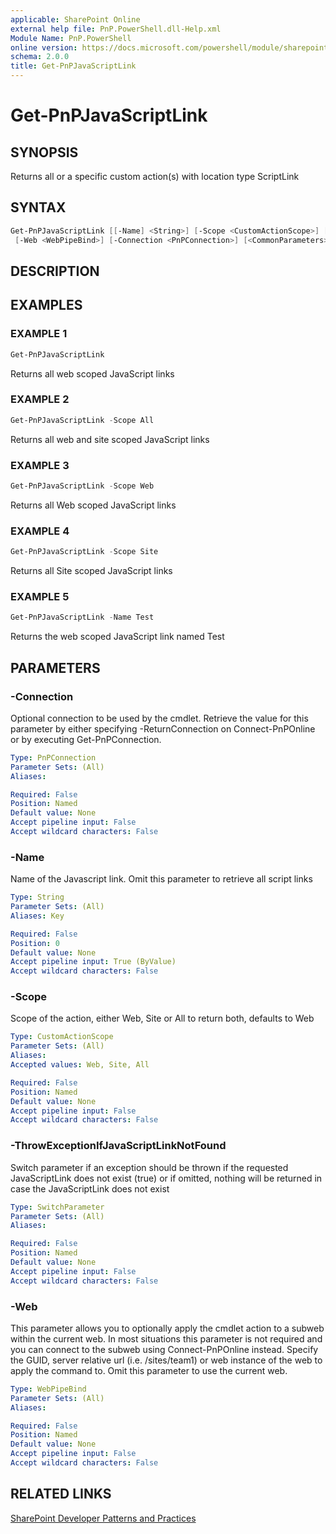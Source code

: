 ```yaml
---
applicable: SharePoint Online
external help file: PnP.PowerShell.dll-Help.xml
Module Name: PnP.PowerShell
online version: https://docs.microsoft.com/powershell/module/sharepoint-pnp/get-pnpjavascriptlink
schema: 2.0.0
title: Get-PnPJavaScriptLink
---
```


# Get-PnPJavaScriptLink

## SYNOPSIS
Returns all or a specific custom action(s) with location type ScriptLink

## SYNTAX

```powershell
Get-PnPJavaScriptLink [[-Name] <String>] [-Scope <CustomActionScope>] [-ThrowExceptionIfJavaScriptLinkNotFound]
 [-Web <WebPipeBind>] [-Connection <PnPConnection>] [<CommonParameters>]
```

## DESCRIPTION

## EXAMPLES

### EXAMPLE 1
```powershell
Get-PnPJavaScriptLink
```

Returns all web scoped JavaScript links

### EXAMPLE 2
```powershell
Get-PnPJavaScriptLink -Scope All
```

Returns all web and site scoped JavaScript links

### EXAMPLE 3
```powershell
Get-PnPJavaScriptLink -Scope Web
```

Returns all Web scoped JavaScript links

### EXAMPLE 4
```powershell
Get-PnPJavaScriptLink -Scope Site
```

Returns all Site scoped JavaScript links

### EXAMPLE 5
```powershell
Get-PnPJavaScriptLink -Name Test
```

Returns the web scoped JavaScript link named Test

## PARAMETERS

### -Connection
Optional connection to be used by the cmdlet. Retrieve the value for this parameter by either specifying -ReturnConnection on Connect-PnPOnline or by executing Get-PnPConnection.

```yaml
Type: PnPConnection
Parameter Sets: (All)
Aliases:

Required: False
Position: Named
Default value: None
Accept pipeline input: False
Accept wildcard characters: False
```

### -Name
Name of the Javascript link. Omit this parameter to retrieve all script links

```yaml
Type: String
Parameter Sets: (All)
Aliases: Key

Required: False
Position: 0
Default value: None
Accept pipeline input: True (ByValue)
Accept wildcard characters: False
```

### -Scope
Scope of the action, either Web, Site or All to return both, defaults to Web

```yaml
Type: CustomActionScope
Parameter Sets: (All)
Aliases:
Accepted values: Web, Site, All

Required: False
Position: Named
Default value: None
Accept pipeline input: False
Accept wildcard characters: False
```

### -ThrowExceptionIfJavaScriptLinkNotFound
Switch parameter if an exception should be thrown if the requested JavaScriptLink does not exist (true) or if omitted, nothing will be returned in case the JavaScriptLink does not exist

```yaml
Type: SwitchParameter
Parameter Sets: (All)
Aliases:

Required: False
Position: Named
Default value: None
Accept pipeline input: False
Accept wildcard characters: False
```

### -Web
This parameter allows you to optionally apply the cmdlet action to a subweb within the current web. In most situations this parameter is not required and you can connect to the subweb using Connect-PnPOnline instead. Specify the GUID, server relative url (i.e. /sites/team1) or web instance of the web to apply the command to. Omit this parameter to use the current web.

```yaml
Type: WebPipeBind
Parameter Sets: (All)
Aliases:

Required: False
Position: Named
Default value: None
Accept pipeline input: False
Accept wildcard characters: False
```

## RELATED LINKS

[SharePoint Developer Patterns and Practices](https://aka.ms/sppnp)